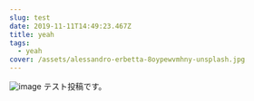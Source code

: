 ```yaml
---
slug: test
date: 2019-11-11T14:49:23.467Z
title: yeah
tags:
  - yeah
cover: /assets/alessandro-erbetta-8oypewvmhny-unsplash.jpg
---
```

![image](/assets/amirali-mirhashemian-erymytut0yg-unsplash.jpg "image test")
テスト投稿です。
